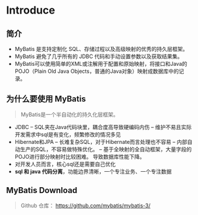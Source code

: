 # Introduce
## 简介 
- MyBatis 是支持定制化 SQL、存储过程以及高级映射的优秀的持久层框架。
- MyBatis 避免了几乎所有的 JDBC 代码和手动设置参数以及获取结果集。
- MyBatis可以使用简单的XML或注解用于配置和原始映射，将接口和Java的POJO（Plain Old Java Objects，普通的Java对象）映射成数据库中的记录。

## 为什么要使用 MyBatis
> MyBatis是一个半自动化的持久化层框架。

- JDBC
    – SQL夹在Java代码块里，耦合度高导致硬编码内伤
    – 维护不易且实际开发需求中sql是有变化，频繁修改的情况多见
- Hibernate和JPA
    – 长难复杂SQL，对于Hibernate而言处理也不容易
    – 内部自动生产的SQL，不容易做特殊优化。
    – 基于全映射的全自动框架，大量字段的POJO进行部分映射时比较困难。
        导致数据库性能下降。
- 对开发人员而言，核心sql还是需要自己优化
- **sql 和 java 代码分离**，功能边界清晰，一个专注业务、一个专注数据

## MyBatis Download
> Github 仓库： https://github.com/mybatis/mybatis-3/


